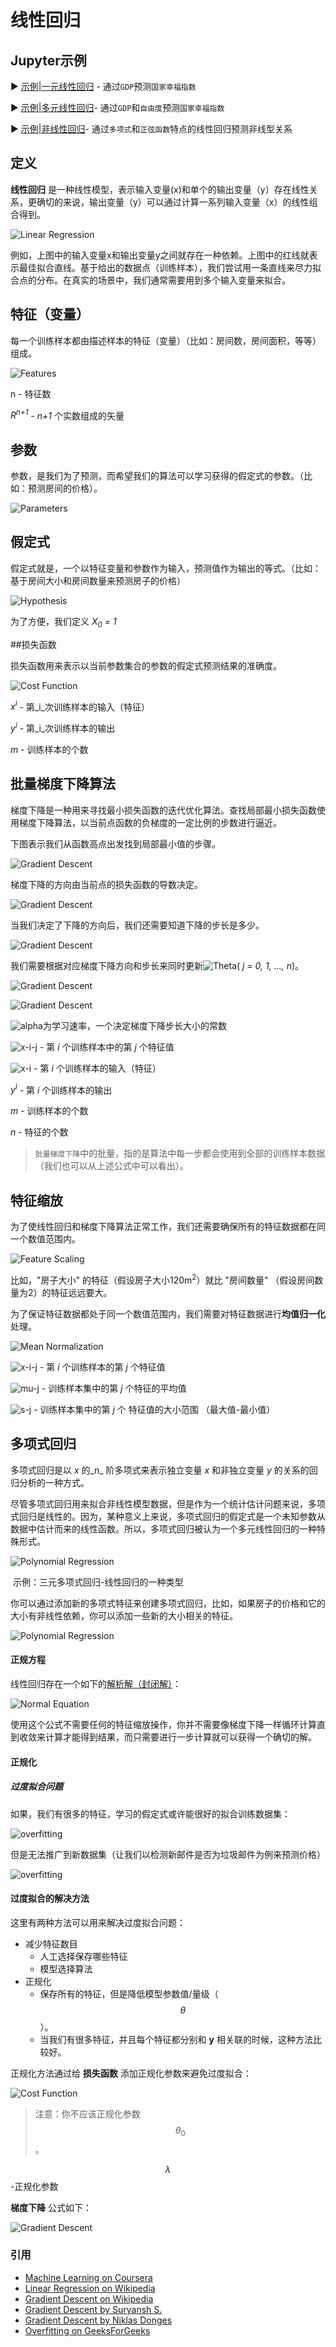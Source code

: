 #  线性回归

## Jupyter示例

▶️ [示例|一元线性回归](https://nbviewer.jupyter.org/github/trekhleb/homemade-machine-learning/blob/master/notebooks/linear_regression/univariate_linear_regression_demo.ipynb) - 通过`GDP`预测`国家幸福指数`

▶️ [示例|多元线性回归](https://nbviewer.jupyter.org/github/trekhleb/homemade-machine-learning/blob/master/notebooks/linear_regression/multivariate_linear_regression_demo.ipynb)- 通过`GDP`和`自由度`预测`国家幸福指数`

▶️ [示例|非线性回归](https://nbviewer.jupyter.org/github/trekhleb/homemade-machine-learning/blob/master/notebooks/linear_regression/non_linear_regression_demo.ipynb)- 通过`多项式`和`正弦函数`特点的线性回归预测非线型关系

##  定义

**线性回归** 是一种线性模型，表示输入变量(x)和单个的输出变量（y）存在线性关系，更确切的来说，输出变量（y）可以通过计算一系列输入变量（x）的线性组合得到。

![Linear Regression](https://upload.wikimedia.org/wikipedia/commons/3/3a/Linear_regression.svg)

例如，上图中的输入变量x和输出变量y之间就存在一种依赖。上图中的红线就表示最佳拟合直线。基于给出的数据点（训练样本），我们尝试用一条直线来尽力拟合点的分布。在真实的场景中，我们通常需要用到多个输入变量来拟合。

## 特征（变量）

每一个训练样本都由描述样本的特征（变量）（比如：房间数，房间面积，等等）组成。

![Features](../../images/linear_regression/features.svg)

n - 特征数

_R<sup>n+1</sup>_ - _n+1_ 个实数组成的矢量

## 参数

参数，是我们为了预测，而希望我们的算法可以学习获得的假定式的参数。（比如：预测房间的价格）。

![Parameters](../../images/linear_regression/parameters.svg)

## 假定式

假定式就是，一个以特征变量和参数作为输入，预测值作为输出的等式。（比如：基于房间大小和房间数量来预测房子的价格）

![Hypothesis](../../images/linear_regression/hypothesis.svg)

为了方便，我们定义 _X<sub>0</sub> = 1_

##损失函数

损失函数用来表示以当前参数集合的参数的假定式预测结果的准确度。

![Cost Function](../../images/linear_regression/cost-function.svg)

_x<sup>i</sup>_  -  第_i_次训练样本的输入（特征）

_y<sup>i</sup>_  - 第_i_次训练样本的输出

_m_ - 训练样本的个数

## 批量梯度下降算法

梯度下降是一种用来寻找最小损失函数的迭代优化算法。查找局部最小损失函数使用梯度下降算法，以当前点函数的负梯度的一定比例的步数进行逼近。

下图表示我们从函数高点出发找到局部最小值的步骤。

![Gradient Descent](../../images/linear_regression/batch-gradient-1.png)

梯度下降的方向由当前点的损失函数的导数决定。

![Gradient Descent](../../images/linear_regression/batch-gradient-2.png)

当我们决定了下降的方向后，我们还需要知道下降的步长是多少。

![Gradient Descent](../../images/linear_regression/batch-gradient-3.png)

我们需要根据对应梯度下降方向和步长来同时更新![Theta](../../images/linear_regression/theta-j.svg)( _j = 0, 1, ..., n_)。

![Gradient Descent](../../images/linear_regression/gradient-descent-1.svg)

![Gradient Descent](../../images/linear_regression/gradient-descent-2.svg)

![alpha](../../images/linear_regression/alpha.svg)为学习速率，一个决定梯度下降步长大小的常数

![x-i-j](../../images/linear_regression/x-i-j.svg) - 第 _i_ 个训练样本中的第 _j_ 个特征值

![x-i](../../images/linear_regression/x-i.svg) - 第 _i_ 个训练样本的输入（特征）

 _y<sup>i</sup>_    - 第 _i_  个训练样本的输出

_m_    - 训练样本的个数 

_n_     - 特征的个数

> `批量梯度下降`中的批量，指的是算法中每一步都会使用到全部的训练样本数据（我们也可以从上述公式中可以看出）。

## 特征缩放

为了使线性回归和梯度下降算法正常工作，我们还需要确保所有的特征数据都在同一个数值范围内。

![Feature Scaling](../../images/linear_regression/feature-scaling.svg)

比如，"房子大小" 的特征（假设房子大小120m<sup>2</sup>）就比 "房间数量" （假设房间数量为2）的特征远远要大。

为了保证特征数据都处于同一个数值范围内，我们需要对特征数据进行**均值归一化**处理。

![Mean Normalization](../../images/linear_regression/mean-normalization.svg)

![x-i-j](../../images/linear_regression/x-i-j.svg) - 第 _i_ 个训练样本的第 _j_  个特征值

![mu-j](../../images/linear_regression/mu-j.svg)  - 训练样本集中的第 _j_ 个特征的平均值

 ![s-j](../../images/linear_regression/s-j.svg)  - 训练样本集中的第 _j_ 个 特征值的大小范围 （最大值-最小值）

## 多项式回归

多项式回归是以 _x_ 的_n_ 阶多项式来表示独立变量 _x_ 和非独立变量 _y_ 的关系的回归分析的一种方式。 

尽管多项式回归用来拟合非线性模型数据，但是作为一个统计估计问题来说，多项式回归是线性的。因为，某种意义上来说，多项式回归的假定式是一个未知参数从数据中估计而来的线性函数。所以，多项式回归被认为一个多元线性回归的一种特殊形式。

![Polynomial Regression](https://upload.wikimedia.org/wikipedia/commons/thumb/8/8b/Polyreg_scheffe.svg/650px-Polyreg_scheffe.svg.png)

​                                            示例：三元多项式回归-线性回归的一种类型

你可以通过添加新的多项式特征来创建多项式回归，比如，如果房子的价格和它的大小有非线性依赖，你可以添加一些新的大小相关的特征。

![Polynomial Regression](../../images/linear_regression/polynomial-regression.svg)

#### 正规方程

线性回归存在一个如下的[解析解（封闭解）](https://zh.wikipedia.org/wiki/解析解)：

![Normal Equation](../../images/linear_regression/normal-equation.svg)

使用这个公式不需要任何的特征缩放操作，你并不需要像梯度下降一样循环计算直到收敛来计算才能得到结果，而只需要进行一步计算就可以获得一个确切的解。

#### 正规化

##### 过度拟合问题

如果，我们有很多的特征，学习的假定式或许能很好的拟合训练数据集：

![overfitting](../../images/linear_regression/overfitting-1.svg)

但是无法推广到新数据集（让我们以检测新邮件是否为垃圾邮件为例来预测价格）

![overfitting](https://cdncontribute.geeksforgeeks.org/wp-content/uploads/t0zit.png)

#### 过度拟合的解决方法

这里有两种方法可以用来解决过度拟合问题：

+ 减少特征数目
  + 人工选择保存哪些特征
  + 模型选择算法
+ 正规化
  + 保存所有的特征，但是降低模型参数值/量级（$$\theta$$）。
  + 当我们有很多特征，并且每个特征都分别和 __y__ 相关联的时候，这种方法比较好。

正规化方法通过给 **损失函数** 添加正规化参数来避免过度拟合：

![Cost Function](../../images/linear_regression/cost-function-with-regularization.svg)

> 注意：你不应该正规化参数 $$\theta_0$$ 。

$$\lambda$$ -正规化参数

**梯度下降** 公式如下：

![Gradient Descent](../../images/linear_regression/gradient-descent-3.svg)

### 引用

- [Machine Learning on Coursera](https://www.coursera.org/learn/machine-learning)
- [Linear Regression on Wikipedia](https://en.wikipedia.org/wiki/Linear_regression)
- [Gradient Descent on Wikipedia](https://en.wikipedia.org/wiki/Gradient_descent)
- [Gradient Descent by Suryansh S.](https://hackernoon.com/gradient-descent-aynk-7cbe95a778da)
- [Gradient Descent by Niklas Donges](https://towardsdatascience.com/gradient-descent-in-a-nutshell-eaf8c18212f0)
- [Overfitting on GeeksForGeeks](https://www.geeksforgeeks.org/underfitting-and-overfitting-in-machine-learning/)